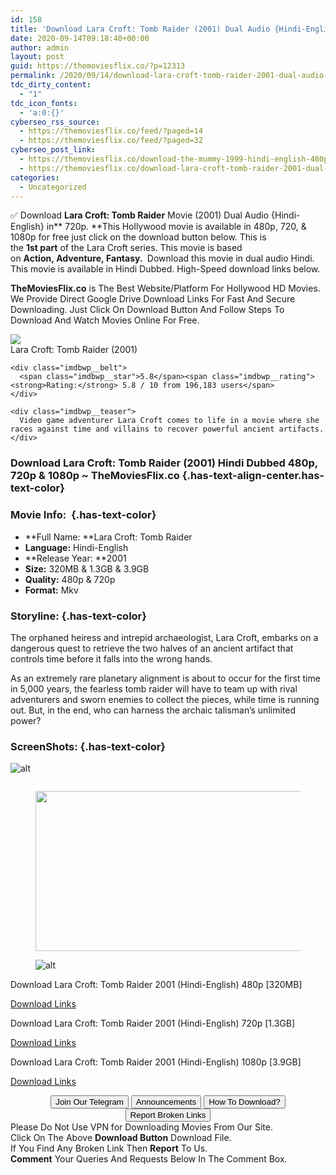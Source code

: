 ```yaml
---
id: 158
title: 'Download Lara Croft: Tomb Raider (2001) Dual Audio {Hindi-English} 480p [320MB] || 720p [1.3GB] || 1080p [3.9GB]'
date: 2020-09-14T09:18:40+00:00
author: admin
layout: post
guid: https://themoviesflix.co/?p=12313
permalink: /2020/09/14/download-lara-croft-tomb-raider-2001-dual-audio-hindi-english-480p-320mb-720p-1-3gb-1080p-3-9gb/
tdc_dirty_content:
  - "1"
tdc_icon_fonts:
  - 'a:0:{}'
cyberseo_rss_source:
  - https://themoviesflix.co/feed/?paged=14
  - https://themoviesflix.co/feed/?paged=32
cyberseo_post_link:
  - https://themoviesflix.co/download-the-mummy-1999-hindi-english-480p-720p-1080p/
  - https://themoviesflix.co/download-lara-croft-tomb-raider-2001-dual-audio-hindi-480p-720p-1080p/
categories:
  - Uncategorized
---
```

✅&nbsp;Download&nbsp;**Lara Croft: Tomb Raider**&nbsp;Movie&nbsp;(2001)&nbsp;Dual Audio {Hindi-English} in**&nbsp;720p.&nbsp;**This&nbsp;Hollywood&nbsp;movie is available in 480p, 720, & 1080p for free just click on the download button below. This is the&nbsp;**1st&nbsp;part**&nbsp;of the Lara Croft series. This movie is based on&nbsp;**Action,&nbsp;Adventure,&nbsp;Fantasy.&nbsp;**&nbsp;Download this movie in dual audio Hindi. This movie is available in Hindi Dubbed. High-Speed download links below.

**TheMoviesFlix.co**&nbsp;is The Best Website/Platform For Hollywood HD Movies. We Provide Direct Google Drive Download Links For Fast And Secure Downloading. Just Click On Download Button And Follow Steps To Download And Watch Movies Online For Free.

<div class="imdbwp imdbwp--movie dark">
  <div class="imdbwp__thumb">
    <a class="imdbwp__link" target="_blank" title="Lara Croft: Tomb Raider" href="https://www.imdb.com/title/tt0146316/" rel="nofollow noopener noreferrer"><img class="imdbwp__img" src="https://m.media-amazon.com/images/M/MV5BNzMzODVjMWUtYmIxZS00NDlkLTlmNTktNjI5NTdhZjUzYzY1XkEyXkFqcGdeQXVyMTQxNzMzNDI@._V1_SX300.jpg" /></a>
  </div>
  
  <div class="imdbwp__content">
    <div class="imdbwp__header">
      <span class="imdbwp__title">Lara Croft: Tomb Raider</span> (2001)
    </div>
    
    <div class="imdbwp__belt">
      <span class="imdbwp__star">5.8</span><span class="imdbwp__rating"><strong>Rating:</strong> 5.8 / 10 from 196,183 users</span>
    </div>
    
    <div class="imdbwp__teaser">
      Video game adventurer Lara Croft comes to life in a movie where she races against time and villains to recover powerful ancient artifacts.
    </div>
  </div>
</div>

### Download&nbsp;Lara Croft: Tomb Raider&nbsp;(2001) Hindi Dubbed 480p, 720p & 1080p ~ TheMoviesFlix.co {.has-text-align-center.has-text-color}

### Movie Info:&nbsp; {.has-text-color}

  * **Full Name:&nbsp;**Lara Croft: Tomb Raider
  * **Language:**&nbsp;Hindi-English
  * **Release Year:&nbsp;**2001
  * **Size:**&nbsp;320MB & 1.3GB & 3.9GB
  * **Quality:**&nbsp;480p & 720p
  * **Format:**&nbsp;Mkv

### Storyline: {.has-text-color}

The orphaned heiress and intrepid archaeologist, Lara Croft, embarks on a dangerous quest to retrieve the two halves of an ancient artifact that controls time before it falls into the wrong hands.

As an extremely rare planetary alignment is about to occur for the first time in 5,000 years, the fearless tomb raider will have to team up with rival adventurers and sworn enemies to collect the pieces, while time is running out. But, in the end, who can harness the archaic talisman’s unlimited power?

### ScreenShots: {.has-text-color}<figure class="wp-block-image">

![alt](https://i.imgur.com/yGAMIIC.png) </figure> 

<div class="wp-block-image">
  <figure class="aligncenter"><img src="https://i.imgur.com/DmvBxx7.png" alt /></figure>
</div>

<div class="wp-block-image">
  <figure class="aligncenter is-resized"><img loading="lazy" src="https://i.imgur.com/ZoXUWRa.jpg" alt width="600" height="256" /></figure>
</div><figure class="wp-block-image">

![alt](https://i.imgur.com/ljbyLuq.png) </figure> 

<p class="has-text-align-center has-text-color has-medium-font-size">
  Download Lara Croft: Tomb Raider 2001 (Hindi-English) 480p [320MB]
</p>

<span class="mb-center maxbutton-3-center"><span class="maxbutton-3-container mb-container"><a class="maxbutton-3 maxbutton maxbutton-post-button" target="_blank" rel="nofollow noopener noreferrer" href="https://coinquint.com/a10940/"><span class="mb-text">Download Links</span></a></span></span>

<p class="has-text-align-center has-text-color has-medium-font-size">
  Download Lara Croft: Tomb Raider 2001 (Hindi-English) 720p [1.3GB]
</p>

<span class="mb-center maxbutton-3-center"><span class="maxbutton-3-container mb-container"><a class="maxbutton-3 maxbutton maxbutton-post-button" target="_blank" rel="nofollow noopener noreferrer" href="https://coinquint.com/a10942/"><span class="mb-text">Download Links</span></a></span></span>

<p class="has-text-align-center has-text-color has-medium-font-size">
  Download Lara Croft: Tomb Raider 2001 (Hindi-English) 1080p [3.9GB]
</p>

<span class="mb-center maxbutton-3-center"><span class="maxbutton-3-container mb-container"><a class="maxbutton-3 maxbutton maxbutton-post-button" target="_blank" rel="nofollow noopener noreferrer" href="https://coinquint.com/a10945/"><span class="mb-text">Download Links</span></a></span></span>

<center>
</center>

<center>
  <a href="https://t.me/themoviesflixcom" target="_blank" data-wpel-link="external" rel="nofollow external noopener noreferrer"><button class="button button5">Join Our Telegram</button></a> <a href="https://themoviesflix.co/download-lara-croft-tomb-raider-2001-dual-audio-hindi-480p-720p-1080p/#" target="_blank" data-wpel-link="external" rel="nofollow external noopener noreferrer"><button class="button button5">Announcements</button></a> <a href="https://themoviesflix.com/how-to-download/" target="_blank" data-wpel-link="external" rel="nofollow external noopener noreferrer"><button class="button button5">How To Download?</button></a> <a href="https://themoviesflix.co/download-lara-croft-tomb-raider-2001-dual-audio-hindi-480p-720p-1080p/#" target="_blank" data-wpel-link="external" rel="nofollow external noopener noreferrer"><button class="button button5">Report Broken Links</button></a>
</center>

<div class="alert alert-danger">
  Please Do Not Use VPN for Downloading Movies From Our Site.
</div>

<div class="alert alert-success">
  Click On The Above <strong>Download Button</strong> Download File.
</div>

<div class="alert alert-warning">
  If You Find Any Broken Link Then <strong>Report</strong> To Us.
</div>

<div class="alert alert-info">
  <strong>Comment</strong> Your Queries And Requests Below In The Comment Box.
</div>